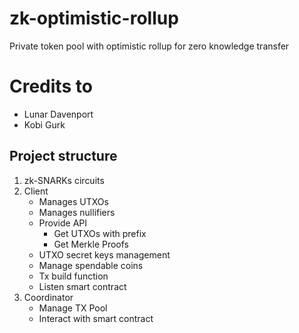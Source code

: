 # zk-optimistic-rollup

Private token pool with optimistic rollup for zero knowledge transfer

# Credits to

- Lunar Davenport
- Kobi Gurk

## Project structure

1. zk-SNARKs circuits
2. Client
   - Manages UTXOs
   - Manages nullifiers
   - Provide API
     - Get UTXOs with prefix
     - Get Merkle Proofs
   - UTXO secret keys management
   - Manage spendable coins
   - Tx build function
   - Listen smart contract
3. Coordinator
   - Manage TX Pool
   - Interact with smart contract
